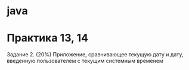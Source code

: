 # java

# Практика 13, 14
Задание 2. (20%)
Приложение, сравнивающее текущую дату и дату, введенную пользователем c текущим системным временем
